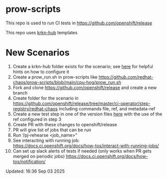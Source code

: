 # prow-scripts

This repo is used to run CI tests in https://github.com/openshift/release

This repo uses [krkn-hub](https://github.com/krkn-chaos/krkn-hub) templates 


# New Scenarios

1. Create a krkn-hub folder exists for the scenario; see [here](https://krkn-chaos.dev/docs/developers-guide/editing-krkn-hub/) for helpful hints on how to configure it
2. Create a prow_run.sh in prow-scripts like https://github.com/redhat-chaos/prow-scripts/blob/main/cpu-hog/prow_run.sh
3. Fork and clone https://github.com/openshift/release and create a new branch
4. Create folder for the scenario in https://github.com/openshift/release/tree/master/ci-operator/step-registry/redhat-chaos including commands file, ref, and metadata-ref
5. Create a new test step in one of the version files [here](https://github.com/openshift/release/tree/master/ci-operator/config/redhat-chaos/prow-scripts) with the use of the ref configured in step 3
6. Create PR with these changes to openshift/release
7. PR will give list of jobs that can be run
8. Run ‘/pj-rehearse <job_name>”
9. See interacting with running job: https://docs.ci.openshift.org/docs/how-tos/interact-with-running-jobs/
10. Can set up slack alerts of tests if needed (only works when PR gets merged on periodic jobs)
https://docs.ci.openshift.org/docs/how-tos/notification/



Updated: 16:36 Sep 03 2025
